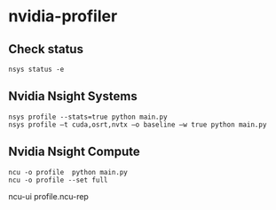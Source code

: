 # nvidia-profiler

## Check status
```
nsys status -e
```


## Nvidia Nsight Systems
```
nsys profile --stats=true python main.py
nsys profile –t cuda,osrt,nvtx –o baseline –w true python main.py
```

## Nvidia Nsight Compute
```
ncu -o profile  python main.py
ncu -o profile --set full
```

ncu-ui profile.ncu-rep

